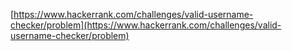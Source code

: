 [https://www.hackerrank.com/challenges/valid-username-checker/problem](https://www.hackerrank.com/challenges/valid-username-checker/problem)